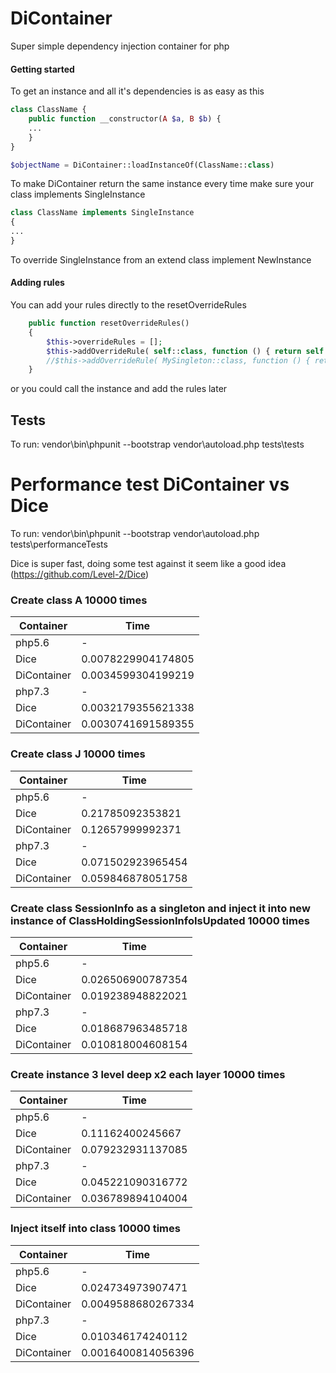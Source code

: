 # DiContainer

Super simple dependency injection container for php

#### Getting started
To get an instance and all it's dependencies is as easy as this
```php
class ClassName {
    public function __constructor(A $a, B $b) {
    ...
    }
}

$objectName = DiContainer::loadInstanceOf(ClassName::class)
```

To make DiContainer return the same instance every time make sure your class implements SingleInstance
```php
class ClassName implements SingleInstance
{
...
}
```

To override SingleInstance from an extend class implement NewInstance 

#### Adding rules
You can add your rules directly to the resetOverrideRules
```php
    public function resetOverrideRules()
    {
        $this->overrideRules = [];
        $this->addOverrideRule( self::class, function () { return self::getInstance(); });
        //$this->addOverrideRule( MySingleton::class, function () { return MySingleton::getInstance(); });
    }
```
or you could call the instance and add the rules later

## Tests
To run: vendor\bin\phpunit --bootstrap vendor\autoload.php tests\tests

# Performance test DiContainer vs Dice
To run: vendor\bin\phpunit --bootstrap vendor\autoload.php tests\performanceTests

Dice is super fast, doing some test against it seem like a good idea 
(https://github.com/Level-2/Dice)

### Create class A 10000 times
Container | Time
--- | ---
php5.6|-
Dice|0.0078229904174805
DiContainer|0.0034599304199219
php7.3|-
Dice|0.0032179355621338
DiContainer|0.0030741691589355

### Create class J 10000 times
Container | Time
--- | ---
php5.6|-
Dice|0.21785092353821
DiContainer|0.12657999992371
php7.3|-
Dice|0.071502923965454
DiContainer|0.059846878051758

### Create class SessionInfo as a singleton and inject it into new instance of ClassHoldingSessionInfoIsUpdated 10000 times
Container | Time
--- | ---
php5.6|-
Dice|0.026506900787354
DiContainer|0.019238948822021
php7.3|-
Dice|0.018687963485718
DiContainer|0.010818004608154

### Create instance 3 level deep x2 each layer 10000 times
Container | Time
--- | ---
php5.6|-
Dice|0.11162400245667
DiContainer|0.079232931137085
php7.3|-
Dice|0.045221090316772
DiContainer|0.036789894104004


### Inject itself into class 10000 times
Container | Time
--- | ---
php5.6|-
Dice|0.024734973907471
DiContainer|0.0049588680267334
php7.3|-
Dice|0.010346174240112
DiContainer|0.0016400814056396
